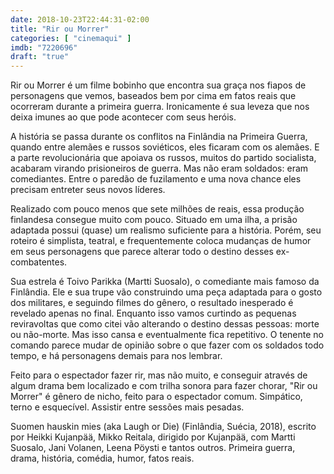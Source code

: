 ```yaml
---
date: 2018-10-23T22:44:31-02:00
title: "Rir ou Morrer"
categories: [ "cinemaqui" ]
imdb: "7220696"
draft: "true"
---
```

Rir ou Morrer é um filme bobinho que encontra sua graça nos fiapos de personagens que vemos, baseados bem por cima em fatos reais que ocorreram durante a primeira guerra. Ironicamente é sua leveza que nos deixa imunes ao que pode acontecer com seus heróis.

A história se passa durante os conflitos na Finlândia na Primeira Guerra, quando entre alemães e russos soviéticos, eles ficaram com os alemães. E a parte revolucionária que apoiava os russos, muitos do partido socialista, acabaram virando prisioneiros de guerra. Mas não eram soldados: eram comediantes. Entre o paredão de fuzilamento e uma nova chance eles precisam entreter seus novos líderes.

Realizado com pouco menos que sete milhões de reais, essa produção finlandesa consegue muito com pouco. Situado em uma ilha, a prisão adaptada possui (quase) um realismo suficiente para a história. Porém, seu roteiro é simplista, teatral, e frequentemente coloca mudanças de humor em seus personagens que parece alterar todo o destino desses ex-combatentes.

Sua estrela é Toivo Parikka (Martti Suosalo), o comediante mais famoso da Finlândia. Ele e sua trupe vão construindo uma peça adaptada para o gosto dos militares, e seguindo filmes do gênero, o resultado inesperado é revelado apenas no final. Enquanto isso vamos curtindo as pequenas reviravoltas que como citei vão alterando o destino dessas pessoas: morte ou não-morte. Mas isso cansa e eventualmente fica repetitivo. O tenente no comando parece mudar de opinião sobre o que fazer com os soldados todo tempo, e há personagens demais para nos lembrar.

Feito para o espectador fazer rir, mas não muito, e conseguir através de algum drama bem localizado e com trilha sonora para fazer chorar, "Rir ou Morrer" é gênero de nicho, feito para o espectador comum. Simpático, terno e esquecível. Assistir entre sessões mais pesadas.


Suomen hauskin mies (aka Laugh or Die) (Finlândia, Suécia, 2018), escrito por Heikki Kujanpää, Mikko Reitala, dirigido por Kujanpää, com Martti Suosalo, Jani Volanen, Leena Pöysti e tantos outros. Primeira guerra, drama, história, comédia, humor, fatos reais.



